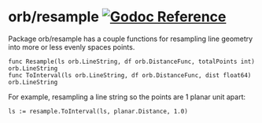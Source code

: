 orb/resample [![Godoc Reference](https://godoc.org/github.com/macheal/orb/resample?status.svg)](https://godoc.org/github.com/macheal/orb/resample)
============

Package orb/resample has a couple functions for resampling line geometry
into more or less evenly spaces points.

	func Resample(ls orb.LineString, df orb.DistanceFunc, totalPoints int) orb.LineString
	func ToInterval(ls orb.LineString, df orb.DistanceFunc, dist float64) orb.LineString

For example, resampling a line string so the points are 1 planar unit apart:

	ls := resample.ToInterval(ls, planar.Distance, 1.0)

